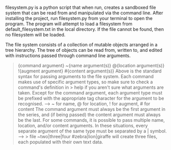 filesystem.py is a python script that when run, creates a sandboxed file system that can be read from and manipulated via the command line.
After installing the project, run filesystem.py from your terminal to open the program.
The program will attempt to load a filesystem from default_filesystem.txt in the local directory. 
If the file cannot be found, then no filesystem will be loaded.

The file system consists of a collection of mutable objects arranged in a tree hierarchy. 
The tree of objects can be read from, written to, and edited with instructions passed through command line arguments.
> {command argument} ~{name argument(s)} @{location argument(s)} !{augment argument} #{content argument(s)}
Above is the standard syntax for passing arguments to the file system.
Each command makes use of specific argument types, so make sure to check a command's definition in > help if you aren't sure what arguments are taken.
Except for the command argument, each argument type must be prefixed with the appropriate tag character for the argument to be recognised.
--> ~ for name, @ for location, ! for augment, # for content
The command argument must always be the first argument in the series, and (if being passed) the content argument must always be the last.
For some commands, it is possible to pass multiple name, location, and/or content arguments. In these situations, every separate argument of the same type must be separated by a | symbol.
--> > file ~two|three|four #zebra|lion|giraffe will create three files, each populated with their own text data.
